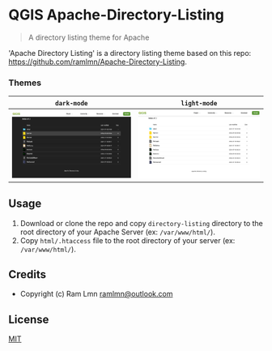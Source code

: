 # QGIS Apache-Directory-Listing

> A directory listing theme for Apache

'Apache Directory Listing' is a directory listing theme based on this repo: https://github.com/ramlmn/Apache-Directory-Listing.

### Themes

|        `dark-mode`       |        `light-mode`        |
|:----------------------------:|:------------------------------:|
| ![dark](media/dark-mode.png) | ![light](media/light-mode.png) |

## Usage

1. Download or clone the repo and copy `directory-listing` directory to the root directory of your Apache Server (ex: `/var/www/html/`).
2. Copy `html/.htaccess` file to the root directory of your server (ex: `/var/www/html/`).


## Credits

* Copyright (c) Ram Lmn <ramlmn@outlook.com>


## License
[MIT](license.txt)
